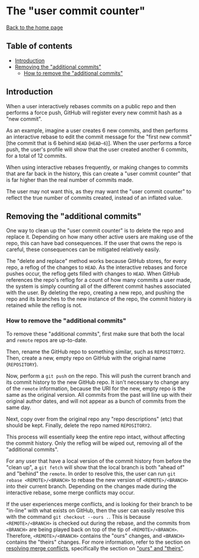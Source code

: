 # The "user commit counter"

[Back to the home page](../README.md)

## Table of contents

- [Introduction](#Introduction)
- [Removing the "additional commits"](#Removing-the-additional-commits)
    - [How to remove the "additional commits"](#How-to-remove-the-additional-commits)

## Introduction

When a user interactively rebases commits on a public repo and then performs a force push, GitHub will register every new commit hash as a "new commit".

As an example, imagine a user creates 6 new commits, and then performs an interactive rebase to edit the commit message for the "first new commit" [the commit that is 6 behind `HEAD` (`HEAD~6`)]. When the user performs a force push, the user's profile will show that the user created another 6 commits, for a total of 12 commits.

When using interactive rebases frequently, or making changes to commits that are far back in the history, this can create a "user commit counter" that is far higher than the real number of commits made.

The user may not want this, as they may want the "user commit counter" to reflect the true number of commits created, instead of an inflated value.

## Removing the "additional commits"

One way to clean up the "user commit counter" is to delete the repo and replace it. Depending on how many other active users are making use of the repo, this can have bad consequences. If the user that owns the repo is careful, these consequences can be mitigated relatively easily.

The "delete and replace" method works because GitHub stores, for every repo, a reflog of the changes to `HEAD`. As the interactive rebases and force pushes occur, the reflog gets filled with changes to `HEAD`. When GitHub references the repo's reflog for a count of how many commits a user made, the system is simply counting all of the different commit hashes associated with the user. By deleting the repo, creating a new repo, and pushing the repo and its branches to the new instance of the repo, the commit history is retained while the reflog is not.

### How to remove the "additional commits"

To remove these "additional commits", first make sure that both the local and `remote` repos are up-to-date.

Then, rename the GitHub repo to something similar, such as `REPOSITORY2`. Then, create a new, empty repo on GitHub with the original name (`REPOSITORY`).

Now, perform a `git push` on the repo. This will push the current branch and its commit history to the new GitHub repo. It isn't necessary to change any of the `remote` information, because the URI for the new, empty repo is the same as the original version. All commits from the past will line up with their original author dates, and will not appear as a bunch of commits from the same day.

Next, copy over from the original repo any "repo descriptions" (etc) that should be kept. Finally, delete the repo named `REPOSITORY2`.

This process will essentially keep the entire repo intact, without affecting the commit history. Only the reflog will be wiped out, removing all of the "additional commits".

For any user that have a local version of the commit history from before the "clean up", a `git fetch` will show that the local branch is both "ahead of" and "behind" the `remote`. In order to resolve this, the user can run `git rebase <REMOTE>/<BRANCH>` to rebase the new version of `<REMOTE>/<BRANCH>` into their current branch. Depending on the changes made during the interactive rebase, some merge conflicts may occur.

If the user experiences merge conflicts, and is looking for their branch to be "in-line" with what exists on GitHub, then the user can easily resolve this with the command `git checkout --ours .`. This is because `<REMOTE>/<BRANCH>` is checked out during the rebase, and the commits from `<BRANCH>` are being played back on top of the tip of `<REMOTE>/<BRANCH>`. Therefore, `<REMOTE>/<BRANCH>` contains the "ours" changes, and `<BRANCH>` contains the "theirs" changes. For more information, refer to the section on [resolving merge conflicts](../git/resolving-merge-conflicts.md), specifically the section on ["ours" and "theirs"](../git/resolving-merge-conflicts.md#The-concept-of-ours-and-theirs).

